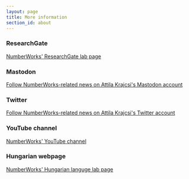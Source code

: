 ```yaml
---
layout: page
title: More information
section_id: about
---
```


<div class='fadein mod modIconText' data-delay='{{ 300 | times:forloop.index0 }}'>
  <div class='icon-text-simple'>
    <i class='fa fa-flask'></i>
    <h3>ResearchGate</h3>
    <p><a href="https://www.researchgate.net/lab/Attila-Krajcsi-Lab-The-Number-Works-Attila-Krajcsi">NumberWorks' ResearchGate lab page</a></p>
    <i class='fa fa-comments-o'></i>
    <h3>Mastodon</h3>
    <p><a href="https://scholar.social/@krajcsi">Follow NumberWorks-related news on Attila Krajcsi's Mastodon account</a></p>
    <i class='fa fa-twitter-square'></i>
    <h3>Twitter</h3>
    <p><a href="https://twitter.com/krajcsi">Follow NumberWorks-related news on Attila Krajcsi's Twitter account</a></p>
    <i class='fa fa-youtube'></i>
    <h3>YouTube channel</h3>
    <p><a href="https://www.youtube.com/channel/UC6Rh_DL_mrUhHoBZlWetN5A">NumberWorks' YouTube channel</a></p>
    <i class='fa fa-flag'></i>
    <h3>Hungarian webpage</h3>
    <p><a href="https://sites.google.com/site/matematikaimegismeres/">NumberWorks' Hungarian languge lab page</a></p>
  </div>
</div>

